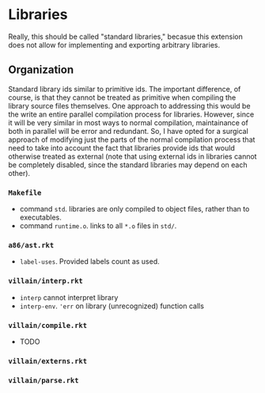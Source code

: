 # Libraries

Really, this should be called "standard libraries," becasue this extension does not allow for implementing and exporting arbitrary libraries.

## Organization

Standard library ids similar to primitive ids. The important difference, of course, is that they cannot be treated as primitive when compiling the library source files themselves. One approach to addressing this would be the write an entire parallel compilation process for libraries. However, since it will be very similar in most ways to normal compilation, maintainance of both in parallel will be error and redundant. So, I have opted for a surgical approach of modifying just the parts of the normal compilation process that need to take into account the fact that libraries provide ids that would otherwise treated as external (note that using external ids in libraries cannot be completely disabled, since the standard libraries may depend on each other).

### `Makefile`

- command `std`. libraries are only compiled to object files, rather than to executables.
- command `runtime.o`. links to all `*.o` files in `std/`.

### `a86/ast.rkt`

- `label-uses`. Provided labels count as used.

### `villain/interp.rkt`

- `interp` cannot interpret library
- `interp-env`. `'err` on library (unrecognized) function calls

### `villain/compile.rkt`

- TODO

### `villain/externs.rkt`

### `villain/parse.rkt`

